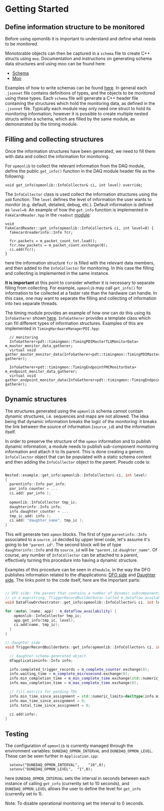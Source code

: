 # Getting Started

## Define information structure to be monitored 

Before using opmonlib it is important to understand and define what needs to be monitored.

Monotorable objects can then be captured in a `schema` file to create C++ structs using `moo`. Documentation and instructions on generating schema data structures and using moo can be found here:

* [Schema](https://brettviren.github.io/moo/dunedaq-appfwk-schema.html)
* [Moo](https://brettviren.github.io/moo/buildsys.html#intro)

Examples of how to write schemas can be found [here](https://github.com/DUNE-DAQ/timing/tree/feature/op_mon/schema/timing). In general each `.jsonnet` file contains definitions of types, and the objects to be monitored using these types. Each `schema` file will generate a C++ header file containing the structures which hold the monitoring data, as defined in the `.jsonnet` file. Typically each module may only need one struct to hold its monitoring information; however it is possible to create multiple nested structs within a schema, which are filled by the same module, as demonstrated by the timing module.

## Filling and collecting structures

Once the information structures have been generated, we need to fill them with data and collect the information for monitoring. 

For `opmonlib` to collect the relevant information from the DAQ module, define the public `get_info()` function in the DAQ module header file as the following:
```
void get_info(opmonlib::InfoCollector& ci, int level) override;
```
The `InfoCollector` class is used collect the information structures using the `add` function. The `level` defines the level of information the user wants to monitor (e.g. default, detailed, debug, etc.). Default information is defined as `level=0`. An example of how the `get_info` function is implemented in `FakeCardReader.hpp` in the `readout` [module](https://github.com/DUNE-DAQ/readout/blob/develop/plugins/FakeCardReader.cpp):
```
void
FakeCardReader::get_info(opmonlib::InfoCollector& ci, int level=0) {
  fakecardreaderinfo::Info fcr;

  fcr.packets = m_packet_count_tot.load();
  fcr.new_packets = m_packet_count.exchange(0);
  ci.add(fcr);
}
```
here the information structure `fcr` is filled with the relevant data members, and then added to the `InfoCollector` for monitoring. In this case the filling and collecting is implemented in the same instance.

**It is important** at this point to consider whether it is necessary to separate filling from collecting. For example, `opmonlib` may call `get_info()` for information to be collected at a faster rate than the hardware can handle. In this case, one may want to separate the filling and collecting of information into two separate threads. 

The timing module provides an example of how one can do this using its `InfoGatherer` shown [here](https://github.com/DUNE-DAQ/timing/blob/feature/op_mon/src/InfoGatherer.hpp). `InfoGatherer` provides a template class which can fill different types of information structures. Examples of this are implemented in `TimingHardwareManagerPDI.hpp`:
```
  // monitoring
  InfoGatherer<pdt::timingmon::TimingPDIMasterTLUMonitorData> m_master_monitor_data_gatherer;
  virtual void gather_master_monitor_data(InfoGatherer<pdt::timingmon::TimingPDIMasterTLUMonitorData>& gatherer);

  InfoGatherer<pdt::timingmon::TimingEndpointFMCMonitorData> m_endpoint_monitor_data_gatherer;
  virtual void gather_endpoint_monitor_data(InfoGatherer<pdt::timingmon::TimingEndpointFMCMonitorData>& gatherer);
```

## Dynamic structures

The structures generated using the `opmonlib` schema cannot contain dynamic structures, i.e. sequences and maps are not allowed. 
The idea being that dynamic information breaks the logic of the monitoring: it breaks the link between the source of information (`source_id`) and the information itself. 

In order to preserve the structure of the `opmon` information and to publish dynamic information, a module needs to publish sub-component monitoring information and attach it to its parent.
This is done creating a generic `InfoCollector` object that can be populated with a static schema content and then adding the `InfoCollector` object to the parent.
Pseudo code is:
```C++

Nested::example::get_info(opmonlib::InfoCollector& ci, int level)
{
  parentinfo::Info par_info;
  par_info.counter = ...
  ci.add( par_info );
  
  opmonlib::InfoCollector tmp_ic;
  daughterinfo::Info info;
  info.daughter_counter = ...
  tmp_ic.add( info );
  ci.add( "daughter_name", tmp_ic );
}

```
This will generate two `opmon` blocks. 
The first of type `parentinfo::Info` associated to a `source_id` decided by upper level code, let's assume it's going to be `"parent.id"`. 
The second block will be of type `daughterinfo::Info` and its `source_id` will be `"parent.id.daughter_name"`. 
Of course, any number of `InfoCollector` can be attached to a parent, effectively turning this procedure into having a dynamic structure. 

Examples of this procedure can be seen in `dfmodule`, in the way the DFO publishes information related to the dfapplications: [DFO side](https://github.com/DUNE-DAQ/dfmodules/blob/0a6e39541fab66768040c19b23925ea62bc1cc94/plugins/DataFlowOrchestrator.cpp#L296-L300) and [Daughter side](https://github.com/DUNE-DAQ/dfmodules/blob/0a6e39541fab66768040c19b23925ea62bc1cc94/src/TriggerRecordBuilderData.cpp#L202). 
The links point to the code itself, here are the important parts:
```C++

// DFO side: the parent that contains a number of dynamic subcomponents
// in a map<string, TriggerRecordBuilderData> called m_dataflow_availability
void DataFlowOrchestrator::get_info(opmonlib::InfoCollector& ci, int level) {

for (auto& [name, app] : m_dataflow_availability) {
    opmonlib::InfoCollector tmp_ic; 
    app.get_info(tmp_ic, level);
    ci.add(name, tmp_ic);
  }
}

// daughter side
void TriggerRecordBuilderData::get_info(opmonlib::InfoCollector& ci, int /*level*/) {

  // daughter schema-generated object
  dfapplicationinfo::Info info;

  info.completed_trigger_records = m_complete_counter.exchange(0);
  info.waiting_time = m_complete_microsecond.exchange(0);
  info.min_completion_time = m_min_complete_time.exchange(std::numeric_limits<int64_t>::max());
  info.max_completion_time = m_max_complete_time.exchange(0);

  // fill metrics for pending TDs
  info.min_time_since_assignment = std::numeric_limits<decltype(info.min_time_since_assignment)>::max();
  info.max_time_since_assignment = 0;
  info.total_time_since_assignment = 0;

  ci.add(info);
}

```


## Testing

The configuration of `opmonlib` is currently managed through the environment variables: `DUNEDAQ_OPMON_INTERVAL` and `DUNEDAQ_OPMON_LEVEL`. These can be seen further in `Application.cpp`:
```
  setenv("DUNEDAQ_OPMON_INTERVAL",    "10",0);
  setenv("DUNEDAQ_OPMON_LEVEL",  "1",0);
```
here `DUNEDAQ_OPMON_INTERVAL` sets the interval in seconds between each instance of calling `get_info` (currently set to 10 seconds), and `DUNEDAQ_OPMON_LEVEL` allows the user to define the level for `get_info` (currently set to 1). 

Note: To disable operational monitoring set the interval to 0 seconds. 
